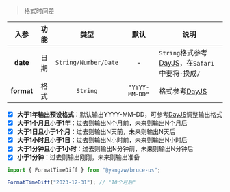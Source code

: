 > 格式时间差

入参|功能|类型|默认|说明
:-:|:-:|:-:|:-:|-
**date**|日期|`String/Number/Date`|-|`String`格式参考[DayJS](https://dayjs.gitee.io/docs/en/parse/string-format)，在`Safari`中要将`-`换成`/`
**format**|格式|`String`|`"YYYY-MM-DD"`|格式参考[DayJS](https://dayjs.gitee.io/docs/en/parse/string-format)

- [x] **大于1年输出预设格式**：默认输出YYYY-MM-DD，可参考[DayJS](https://dayjs.gitee.io/docs/en/parse/string-format)调整输出格式
- [x] **大于1个月且小于1年**：过去则输出N个月前，未来则输出N个月后
- [x] **大于1日且小于1个月**：过去则输出N天前，未来则输出N天后
- [x] **大于1小时且小于1日**：过去则输出N小时前，未来则输出N小时后
- [x] **大于1分钟且小于1小时**：过去则输出N分钟前，未来则输出N分钟后
- [x] **小于1分钟**：过去则输出刚刚，未来则输出准备

```js
import { FormatTimeDiff } from "@yangzw/bruce-us";

FormatTimeDiff("2023-12-31"); // "10个月后"
```